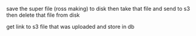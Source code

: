save the super file (ross making) to disk
then take that file and send to s3
then delete that file from disk

get link to s3 file that was uploaded
and store in db

